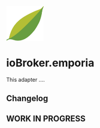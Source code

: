 <img src="admin/emporia.png" width="100">

# ioBroker.emporia

This adapter ....

## Changelog

<!--
  Placeholder for the next version (at the beginning of the line):
  ### **WORK IN PROGRESS**
-->

## **WORK IN PROGRESS**